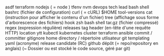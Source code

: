 asdf
terraform
nodejs ( = node )
tfenv
nvm
devops
tech lead
bash
shell
bashrc (fichier de configuration)
curl ( = cURL)
$HOME
tool-versions
cat (instruction pour afficher le contenu d'un fichier)
tree (affichage sous forme d'arborescence des fichiers)
hook
zsh
bash
shell
tar.gz (fichier compressé)
regex (expression régulière)
releases
tag
header (en-tête d'une requête HTTP)
location
ytt
kubectl
kubernetes
cluster
terraform
ansible
commit / committer
gitignore
home directory / répertoire utlisateur
git
templating
yaml (acronyme)
release candidate (RC)
github
dépôt (= repo/repository en anglais) (~ Dossier ou est stocké le code source, géré par git)
